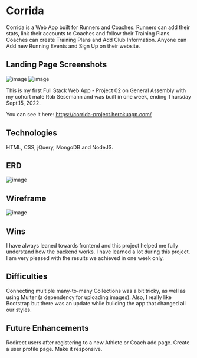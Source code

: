 
# Corrida

Corrida is a Web App built for Runners and Coaches.
Runners can add their stats, link their accounts to Coaches and follow their Training Plans.
Coaches can create Training Plans and Add Club Information.
Anyone can Add new Running Events and Sign Up on their website.

## Landing Page Screenshots
![image](https://media.git.generalassemb.ly/user/44792/files/f8167d6c-39fd-44b7-ab21-7a179bb97873)
![image](https://media.git.generalassemb.ly/user/44792/files/39655518-7464-492d-b0f4-67c4d445d67b)

This is my first Full Stack Web App - Project 02 on General Assembly with my cohort mate Rob Sesemann and was built in one week, ending Thursday Sept.15, 2022.

You can see it here: https://corrida-project.herokuapp.com/

## Technologies
HTML, CSS, jQuery, MongoDB and NodeJS.

## ERD
![image](https://media.git.generalassemb.ly/user/44792/files/a0bbae9d-daaa-44f9-805c-2cb8f8560890)

## Wireframe
![image](https://media.git.generalassemb.ly/user/44792/files/c1f14d64-691c-42eb-ae5d-d8b008b05f7c)

## Wins
I have always leaned towards frontend and this project helped me fully understand how  the backend works. I have learned a lot during this project. I am very pleased with the results we achieved in one week only.

## Difficulties
Connecting multiple many-to-many Collections was a bit tricky, as well as using Multer (a dependency for uploading images). Also, I really like Bootstrap but there was an update while building the app that changed all our styles.

## Future Enhancements 
Redirect users after registering to a new Athlete or Coach add page.
Create a user profile page. Make it responsive.




